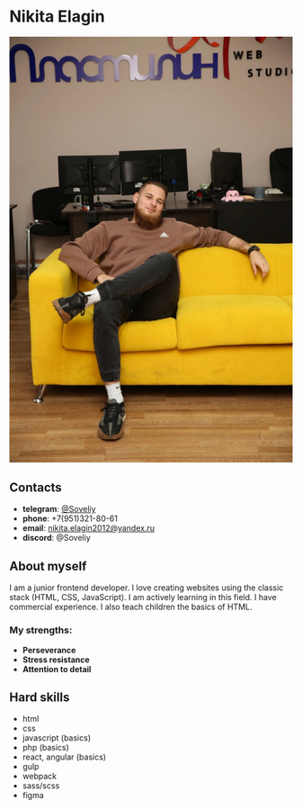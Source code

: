 # Nikita Elagin

![Image](photo.jpg)

## Contacts 

* **telegram**: [@Soveliy](https://t.me/Soveliy)
* **phone**: +7(951)321-80-61
* **email**: nikita.elagin2012@yandex.ru
* **discord**: @Soveliy

## About myself

I am a junior frontend developer. I love creating websites using the classic stack (HTML, CSS, JavaScript). I am actively learning in this field. I have commercial experience. I also teach children the basics of HTML.

### My strengths:

* **Perseverance**
* **Stress resistance**
* **Attention to detail**

## Hard skills

* html
* css
* javascript (basics)
* php (basics)
* react, angular (basics)
* gulp
* webpack
* sass/scss
* figma
